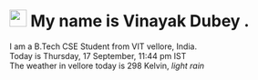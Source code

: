 
<h1><img src="https://emojis.slackmojis.com/emojis/images/1531849430/4246/blob-sunglasses.gif?1531849430" width="30"/> My name is Vinayak Dubey .</h1>
<p>I am a B.Tech CSE Student from VIT vellore, India. <br> Today is Thursday, 17 September, 11:44 pm IST <br> The weather in vellore today is 298 Kelvin, <i> light rain </i><p>